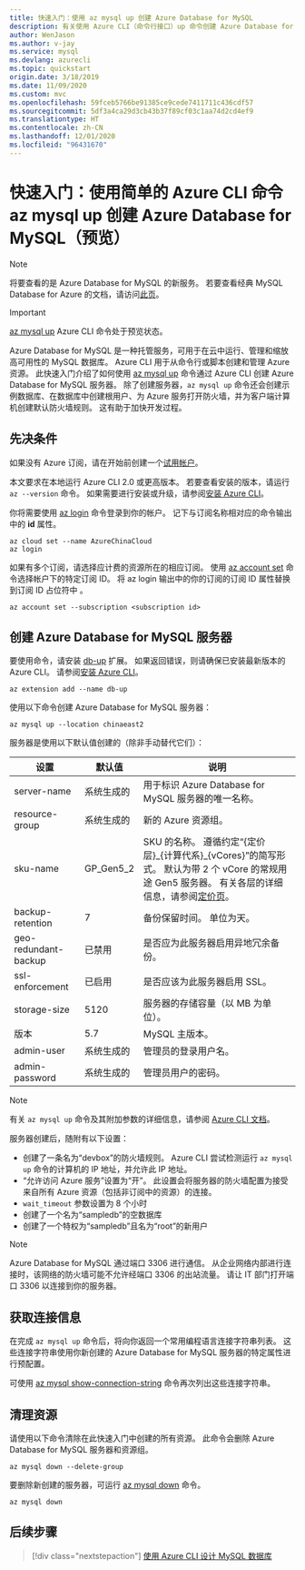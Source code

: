 ```yaml
---
title: 快速入门：使用 az mysql up 创建 Azure Database for MySQL
description: 有关使用 Azure CLI（命令行接口）up 命令创建 Azure Database for MySQL 服务器的快速入门指南。
author: WenJason
ms.author: v-jay
ms.service: mysql
ms.devlang: azurecli
ms.topic: quickstart
origin.date: 3/18/2019
ms.date: 11/09/2020
ms.custom: mvc
ms.openlocfilehash: 59fceb5766be91385ce9cede7411711c436cdf57
ms.sourcegitcommit: 5df3a4ca29d3cb43b37f89cf03c1aa74d2cd4ef9
ms.translationtype: HT
ms.contentlocale: zh-CN
ms.lasthandoff: 12/01/2020
ms.locfileid: "96431670"
---
```

# <a name="quickstart-create-an-azure-database-for-mysql-using-a-simple-azure-cli-command---az-mysql-up-preview"></a>快速入门：使用简单的 Azure CLI 命令 az mysql up 创建 Azure Database for MySQL（预览）

> [!NOTE] 
> 将要查看的是 Azure Database for MySQL 的新服务。 若要查看经典 MySQL Database for Azure 的文档，请访问[此页](https://docs.azure.cn/zh-cn/mysql-database-on-azure/)。

> [!IMPORTANT]
> [az mysql up](https://docs.microsoft.com/cli/azure/ext/db-up/mysql#ext-db-up-az-mysql-up) Azure CLI 命令处于预览状态。

Azure Database for MySQL 是一种托管服务，可用于在云中运行、管理和缩放高可用性的 MySQL 数据库。 Azure CLI 用于从命令行或脚本创建和管理 Azure 资源。 此快速入门介绍了如何使用 [az mysql up](https://docs.microsoft.com/cli/azure/ext/db-up/mysql#ext-db-up-az-mysql-up) 命令通过 Azure CLI 创建 Azure Database for MySQL 服务器。 除了创建服务器，`az mysql up` 命令还会创建示例数据库、在数据库中创建根用户、为 Azure 服务打开防火墙，并为客户端计算机创建默认防火墙规则。 这有助于加快开发过程。

## <a name="prerequisites"></a>先决条件

如果没有 Azure 订阅，请在开始前创建一个[试用帐户](https://www.microsoft.com/china/azure/index.html?fromtype=cn)。

本文要求在本地运行 Azure CLI 2.0 或更高版本。 若要查看安装的版本，请运行 `az --version` 命令。 如果需要进行安装或升级，请参阅[安装 Azure CLI](/cli/install-azure-cli)。

你将需要使用 [az login](/cli/authenticate-azure-cli) 命令登录到你的帐户。 记下与订阅名称相对应的命令输出中的 **id** 属性。

```azurecli
az cloud set --name AzureChinaCloud
az login
```

如果有多个订阅，请选择应计费的资源所在的相应订阅。 使用 [az account set](/cli/account) 命令选择帐户下的特定订阅 ID。 将 az login 输出中的你的订阅的订阅 ID 属性替换到订阅 ID 占位符中 。

```azurecli
az account set --subscription <subscription id>
```

## <a name="create-an-azure-database-for-mysql-server"></a>创建 Azure Database for MySQL 服务器

要使用命令，请安装 [db-up](https://docs.microsoft.com/cli/azure/ext/db-up) 扩展。 如果返回错误，则请确保已安装最新版本的 Azure CLI。 请参阅[安装 Azure CLI](/cli/install-azure-cli)。

```azurecli
az extension add --name db-up
```

使用以下命令创建 Azure Database for MySQL 服务器：

```azurecli
az mysql up --location chinaeast2
```

服务器是使用以下默认值创建的（除非手动替代它们）：

**设置** | **默认值** | **说明**
---|---|---
server-name | 系统生成的 | 用于标识 Azure Database for MySQL 服务器的唯一名称。
resource-group | 系统生成的 | 新的 Azure 资源组。
sku-name | GP_Gen5_2 | SKU 的名称。 遵循约定“{定价层}\_{计算代系}\_{vCores}”的简写形式。 默认为带 2 个 vCore 的常规用途 Gen5 服务器。 有关各层的详细信息，请参阅[定价页](https://azure.cn/pricing/details/mysql/)。
backup-retention | 7 | 备份保留时间。 单位为天。
geo-redundant-backup | 已禁用 | 是否应为此服务器启用异地冗余备份。
ssl-enforcement | 已启用 | 是否应该为此服务器启用 SSL。
storage-size | 5120 | 服务器的存储容量（以 MB 为单位）。
版本 | 5.7 | MySQL 主版本。
admin-user | 系统生成的 | 管理员的登录用户名。
admin-password | 系统生成的 | 管理员用户的密码。

> [!NOTE]
> 有关 `az mysql up` 命令及其附加参数的详细信息，请参阅 [Azure CLI 文档](https://docs.microsoft.com/cli/azure/ext/db-up/mysql#ext-db-up-az-mysql-up)。

服务器创建后，随附有以下设置：

- 创建了一条名为“devbox”的防火墙规则。 Azure CLI 尝试检测运行 `az mysql up` 命令的计算机的 IP 地址，并允许此 IP 地址。
- “允许访问 Azure 服务”设置为“开”。 此设置会将服务器的防火墙配置为接受来自所有 Azure 资源（包括非订阅中的资源）的连接。
- `wait_timeout` 参数设置为 8 个小时
- 创建了一个名为“sampledb”的空数据库
- 创建了一个特权为“sampledb”且名为“root”的新用户

> [!NOTE]
> Azure Database for MySQL 通过端口 3306 进行通信。 从企业网络内部进行连接时，该网络的防火墙可能不允许经端口 3306 的出站流量。 请让 IT 部门打开端口 3306 以连接到你的服务器。

## <a name="get-the-connection-information"></a>获取连接信息

在完成 `az mysql up` 命令后，将向你返回一个常用编程语言连接字符串列表。 这些连接字符串使用你新创建的 Azure Database for MySQL 服务器的特定属性进行预配置。

可使用 [az mysql show-connection-string](https://docs.microsoft.com/cli/azure/ext/db-up/mysql#ext-db-up-az-mysql-show-connection-string) 命令再次列出这些连接字符串。

## <a name="clean-up-resources"></a>清理资源

请使用以下命令清除在此快速入门中创建的所有资源。 此命令会删除 Azure Database for MySQL 服务器和资源组。

```azurecli
az mysql down --delete-group
```

要删除新创建的服务器，可运行 [az mysql down](https://docs.microsoft.com/cli/azure/ext/db-up/mysql#ext-db-up-az-mysql-down) 命令。

```azurecli
az mysql down
```

## <a name="next-steps"></a>后续步骤

> [!div class="nextstepaction"]
> [使用 Azure CLI 设计 MySQL 数据库](./tutorial-design-database-using-cli.md)

